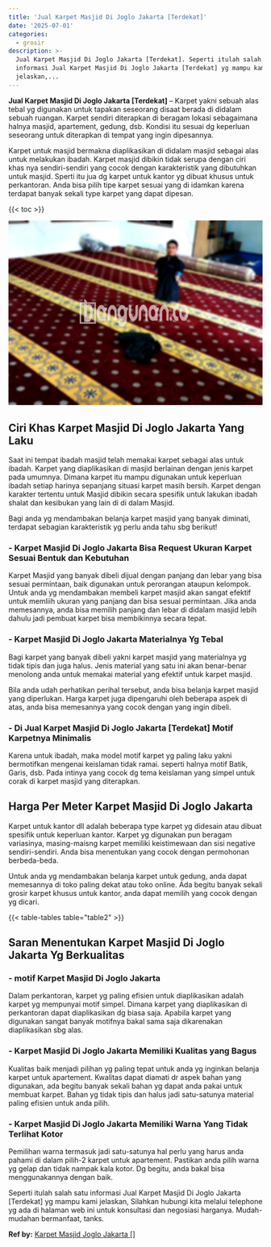 ```yaml
---
title: 'Jual Karpet Masjid Di Joglo Jakarta [Terdekat]'
date: '2025-07-01'
categories:
  - grosir
description: >-
  Jual Karpet Masjid Di Joglo Jakarta [Terdekat]. Seperti itulah salah satu
  informasi Jual Karpet Masjid Di Joglo Jakarta [Terdekat] yg mampu kami
  jelaskan,...
---
```


**Jual Karpet Masjid Di Joglo Jakarta \[Terdekat\]** – Karpet yakni sebuah alas tebal yg digunakan untuk tapakan seseorang disaat berada di didalam sebuah ruangan. Karpet sendiri diterapkan di beragam lokasi sebagaimana halnya masjid, apartement, gedung, dsb. Kondisi itu sesuai dg keperluan seseorang untuk diterapkan di tempat yang ingin dipesannya.

Karpet untuk masjid bermakna diaplikasikan di didalam masjid sebagai alas untuk melakukan ibadah. Karpet masjid dibikin tidak serupa dengan ciri khas nya sendiri-sendiri yang cocok dengan karakteristik yang dibutuhkan untuk masjid. Sperti itu jua dg karpet untuk kantor yg dibuat khusus untuk perkantoran. Anda bisa pilih tipe karpet sesuai yang di idamkan karena terdapat banyak sekali type karpet yang dapat dipesan.

{{< toc >}}

![Jual Karpet Masjid Di Joglo Jakarta [Terdekat]](/images/grosir-karpet-murah-34.png)

## Ciri Khas Karpet Masjid Di Joglo Jakarta Yang Laku

Saat ini tempat ibadah masjid telah memakai karpet sebagai alas untuk ibadah. Karpet yang diaplikasikan di masjid berlainan dengan jenis karpet pada umumnya. Dimana karpet itu mampu digunakan untuk keperluan ibadah setiap harinya sepanjang situasi karpet masih bersih. Karpet dengan karakter tertentu untuk Masjid dibikin secara spesifik untuk lakukan ibadah shalat dan kesibukan yang lain di di dalam Masjid.

Bagi anda yg mendambakan belanja karpet masjid yang banyak diminati, terdapat sebagian karakteristik yg perlu anda tahu sbg berikut!

### \- Karpet Masjid Di Joglo Jakarta Bisa Request Ukuran Karpet Sesuai Bentuk dan Kebutuhan

Karpet Masjid yang banyak dibeli dijual dengan panjang dan lebar yang bisa sesuai permintaan, baik digunakan untuk perorangan ataupun kelompok. Untuk anda yg mendambakan membeli karpet masjid akan sangat efektif untuk memliih ukuran yang panjang dan bisa sesuai permintaan. Jika anda memesannya, anda bisa memilih panjang dan lebar di didalam masjid lebih dahulu jadi pembuat karpet bisa membikinnya secara tepat.

### \- Karpet Masjid Di Joglo Jakarta Materialnya Yg Tebal

Bagi karpet yang banyak dibeli yakni karpet masjid yang materialnya yg tidak tipis dan juga halus. Jenis material yang satu ini akan benar-benar menolong anda untuk memakai material yang efektif untuk karpet masjid.

Bila anda udah perhatikan perihal tersebut, anda bisa belanja karpet masjid yang diperlukan. Harga karpet juga dipengaruhi oleh beberapa aspek di atas, anda bisa memesannya yang cocok dengan yang ingin dibeli.

### \- Di Jual Karpet Masjid Di Joglo Jakarta \[Terdekat\] Motif Karpetnya Minimalis

Karena untuk ibadah, maka model motif karpet yg paling laku yakni bermotifkan mengenai keislaman tidak ramai. seperti halnya motif Batik, Garis, dsb. Pada intinya yang cocok dg tema keislaman yang simpel untuk corak di karpet masjid yang diterapkan.

## Harga Per Meter Karpet Masjid Di Joglo Jakarta

Karpet untuk kantor dll adalah beberapa type karpet yg didesain atau dibuat spesifik untuk keperluan kantor. Karpet yg digunakan pun beragam variasinya, masing-maisng karpet memiliki keistimewaan dan sisi negative sendiri-sendiri. Anda bisa menentukan yang cocok dengan permohonan berbeda-beda.

Untuk anda yg mendambakan belanja karpet untuk gedung, anda dapat memesannya di toko paling dekat atau toko online. Ada begitu banyak sekali grosir karpet khusus untuk kantor, anda dapat memilih yang cocok dengan yg dicari.

{{< table-tables table="table2" >}}

## Saran Menentukan Karpet Masjid Di Joglo Jakarta Yg Berkualitas

### \- motif Karpet Masjid Di Joglo Jakarta

Dalam perkantoran, karpet yg paling efisien untuk diaplikasikan adalah karpet yg mempunyai motif simpel. Dimana karpet yang diaplikasikan di perkantoran dapat diaplikasikan dg biasa saja. Apabila karpet yang digunakan sangat banyak motifnya bakal sama saja dikarenakan diaplikasikan sbg alas.

### \- Karpet Masjid Di Joglo Jakarta Memiliki Kualitas yang Bagus

Kualitas baik menjadi pilihan yg paling tepat untuk anda yg inginkan belanja karpet untuk apartement. Kwalitas dapat diamati dr aspek bahan yang digunakan, ada begitu banyak sekali bahan yg dapat anda pakai untuk membuat karpet. Bahan yg tidak tipis dan halus jadi satu-satunya material paling efisien untuk anda pilih.

### \- Karpet Masjid Di Joglo Jakarta Memiliki Warna Yang Tidak Terlihat Kotor

Pemilihan warna termasuk jadi satu-satunya hal perlu yang harus anda pahami di dalam pilih-2 karpet untuk apartement. Pastikan anda pilih warna yg gelap dan tidak nampak kala kotor. Dg begitu, anda bakal bisa menggunakannya dengan baik.

Seperti itulah salah satu informasi Jual Karpet Masjid Di Joglo Jakarta \[Terdekat\] yg mampu kami jelaskan, Silahkan hubungi kita melalui telephone yg ada di halaman web ini untuk konsultasi dan negosiasi harganya. Mudah-mudahan bermanfaat, tanks.

**Ref by:**  [Karpet Masjid Joglo Jakarta []](https://id.wikipedia.org/wiki/Karpet)
